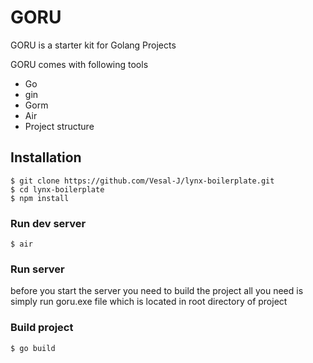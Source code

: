 # GORU
GORU is a starter kit for Golang Projects 

GORU comes with following tools
- Go
- gin
- Gorm
- Air
- Project structure

## Installation
```console
$ git clone https://github.com/Vesal-J/lynx-boilerplate.git
$ cd lynx-boilerplate
$ npm install
```

### Run dev server
```console
$ air
```

### Run server
before you start the server you need to build the project
all you need is simply run goru.exe file which is located in root directory of project

### Build project
```console
$ go build
```